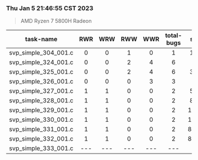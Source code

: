 ### Thu Jan  5 21:46:55 CST 2023
> AMD   Ryzen   7   5800H Radeon

| task-name | RWR | WRW | RWW | WWR | total-bugs| state | total time(ms) |
| :---: | :---: | :---: | :---: | :---: | :---: | :---: | :---: | 
| svp_simple_304_001.c | 0 | 0 | 1 | 0 | 1 | 1165 | 270 |
| svp_simple_324_001.c | 0 | 0 | 2 | 4 | 6 | 448 | 210 |
| svp_simple_325_001.c | 0 | 0 | 2 | 4 | 6 | 3060 | 531 |
| svp_simple_326_001.c | 0 | 0 | 0 | 3 | 3 | 520 | 209 |
| svp_simple_327_001.c | 1 | 1 | 0 | 0 | 2 | 5835 | 1297 |
| svp_simple_328_001.c | 1 | 1 | 0 | 0 | 2 | 8225 | 1277 |
| svp_simple_329_001.c | 1 | 1 | 0 | 0 | 2 | 17185 | 3009 |
| svp_simple_330_001.c | 1 | 1 | 0 | 0 | 2 | 17185 | 3168 |
| svp_simple_331_001.c | 1 | 1 | 0 | 0 | 2 | 85235 | 12322 |
| svp_simple_332_001.c | 1 | 1 | 0 | 0 | 2 | 85235 | 11753 |
| svp_simple_333_001.c | --- | --- | --- | --- | --- | --- | --- |
